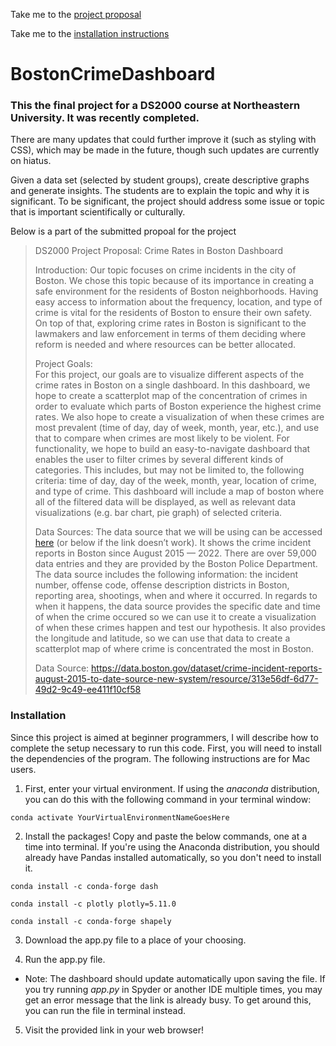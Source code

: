 Take me to the [project proposal](#proposal)

Take me to the [installation instructions](#installation)

# BostonCrimeDashboard
### This the final project for a DS2000 course at Northeastern University. It was recently completed.

There are many updates that could further improve it (such as styling with CSS), which may be made in the future, though such updates are currently on hiatus.

Given a data set (selected by student groups), create descriptive graphs and generate insights. The students are to explain the topic and why it is significant. To be significant, the project should address some issue or topic that is important scientifically or culturally.

Below is a part of the submitted propoal for the project
<a name="proposal"></a>
> DS2000 Project Proposal: Crime Rates in Boston Dashboard
> 
> Introduction: 
> Our topic focuses on crime incidents in the city of Boston. We chose this topic because of its importance in creating a safe environment for the residents of Boston neighborhoods. Having easy access to information about the frequency, location, and type of crime is vital for the residents of Boston to ensure their own safety. On top of that, exploring crime rates in Boston is significant to the lawmakers and law enforcement in terms of them deciding where reform is needed and where resources can be better allocated.
> 
> Project Goals:  
> For this project, our goals are to visualize different aspects of the crime rates in Boston on a single dashboard. In this dashboard, we hope to create a scatterplot map of the concentration of crimes in order to evaluate which parts of Boston experience the highest crime rates. We also hope to create a visualization of when these crimes are most prevalent (time of day, day of week, month, year, etc.), and use that to compare when crimes are most likely to be violent. 
> For functionality, we hope to build an easy-to-navigate dashboard that enables the user to filter crimes by several different kinds of categories. This includes, but may not be limited to, the following criteria: time of day, day of the week, month, year, location of crime, and type of crime. This dashboard will include a map of boston where all of the filtered data will be displayed, as well as relevant data visualizations (e.g. bar chart, pie graph) of selected criteria.
> 
> Data Sources: 
> The data source that we will be using can be accessed [here](https://data.boston.gov/dataset/crime-incident-reports-august-2015-to-date-source-new-system/resource/313e56df-6d77-49d2-9c49-ee411f10cf58) (or below if the link doesn’t work). It shows the crime incident reports in Boston since August 2015 — 2022. There are over 59,000 data entries and they are provided by the Boston Police Department. The data source includes the following information: the incident number, offense code, offense description districts in Boston, reporting area, shootings, when and where it occurred. In regards to when it happens, the data source provides the specific date and time of when the crime occured so we can use it to create a visualization of when these crimes happen and test our hypothesis. It also provides the longitude and latitude, so we can use that data to create a scatterplot map of where crime is concentrated the most in Boston. 
> 
> Data Source: https://data.boston.gov/dataset/crime-incident-reports-august-2015-to-date-source-new-system/resource/313e56df-6d77-49d2-9c49-ee411f10cf58

<a name="installation"></a>
### Installation
Since this project is aimed at beginner programmers, I will describe how to complete the setup necessary to run this code. First, you will need to install the dependencies of the program. The following instructions are for Mac users.
1. First, enter your virtual environment. If using the *anaconda* distribution, you can do this with the following command in your terminal window:
```
conda activate YourVirtualEnvironmentNameGoesHere
```
2. Install the packages! Copy and paste the below commands, one at a time into terminal. If you're using the Anaconda distribution, you should already have Pandas installed automatically, so you don't need to install it.
```
conda install -c conda-forge dash
```
```
conda install -c plotly plotly=5.11.0
```
```
conda install -c conda-forge shapely
```

3. Download the app.py file to a place of your choosing.

4. Run the app.py file.
- Note: The dashboard should update automatically upon saving the file. If you try running *app.py* in Spyder or another IDE multiple times, you may get an error message that the link is already busy. To get around this, you can run the file in terminal instead.

5. Visit the provided link in your web browser!
